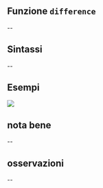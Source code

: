 ## Funzione `difference`

--

## Sintassi

--

## Esempi

<img src="/img/geometria/xxx/difference1.png">

## nota bene

--

## osservazioni

--